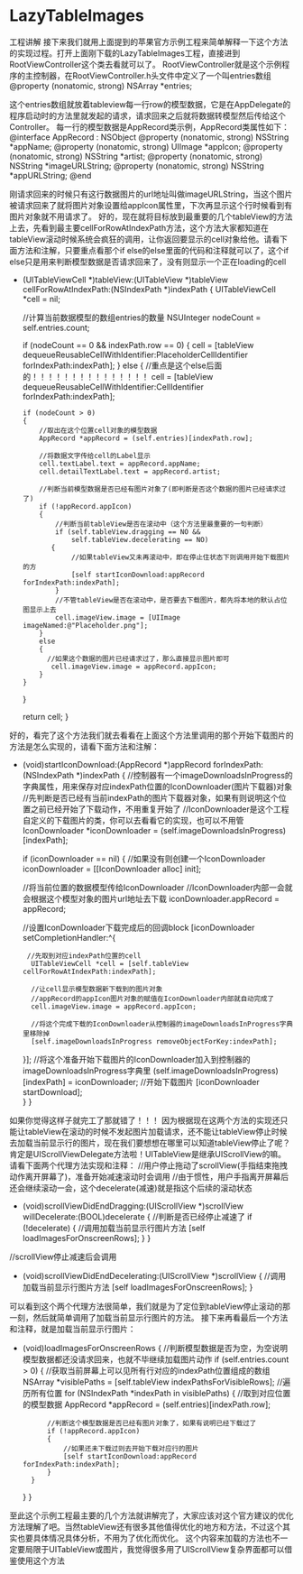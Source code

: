 # LazyTableImages
工程讲解
接下来我们就用上面提到的苹果官方示例工程来简单解释一下这个方法的实现过程。打开上面刚下载的LazyTableImages工程，直接进到RootViewController这个类去看就可以了。
RootViewController就是这个示例程序的主控制器，在RootViewController.h头文件中定义了一个叫entries数组
@property (nonatomic, strong) NSArray *entries;

这个entries数组就放着tableview每一行row的模型数据，它是在AppDelegate的程序启动时的方法里就发起的请求，请求回来之后就将数据转模型然后传给这个Controller。
每一行的模型数据是AppRecord类示例，AppRecord类属性如下：
@interface AppRecord : NSObject
@property (nonatomic, strong) NSString *appName;
@property (nonatomic, strong) UIImage *appIcon;
@property (nonatomic, strong) NSString *artist;
@property (nonatomic, strong) NSString *imageURLString;
@property (nonatomic, strong) NSString *appURLString;
@end

刚请求回来的时候只有这行数据图片的url地址叫做imageURLString，当这个图片被请求回来了就将图片对象设置给appIcon属性里，下次再显示这个行时候看到有图片对象就不用请求了。
好的，现在就将目标放到最重要的几个tableView的方法上去，先看到最主要cellForRowAtIndexPath方法，这个方法大家都知道在tableView滚动时候系统会疯狂的调用，让你返回要显示的cell对象给他。请看下面方法和注解，只要重点看那个if else的else里面的代码和注释就可以了，这个if else只是用来判断模型数据是否请求回来了，没有则显示一个正在loading的cell
- (UITableViewCell *)tableView:(UITableView *)tableView cellForRowAtIndexPath:(NSIndexPath *)indexPath
{
  UITableViewCell *cell = nil;
  
  //计算当前数据模型的数组entries的数量
  NSUInteger nodeCount = self.entries.count;
    
  if (nodeCount == 0 && indexPath.row == 0) {
      cell = [tableView dequeueReusableCellWithIdentifier:PlaceholderCellIdentifier forIndexPath:indexPath];
  } else {
      //重点是这个else后面的！！！！！！！！！！！！！！！
      cell = [tableView dequeueReusableCellWithIdentifier:CellIdentifier forIndexPath:indexPath];

      if (nodeCount > 0)
      {
          //取出在这个位置cell对象的模型数据
          AppRecord *appRecord = (self.entries)[indexPath.row];
          
          //将数据文字传给cell的Label显示
          cell.textLabel.text = appRecord.appName;
          cell.detailTextLabel.text = appRecord.artist;
          
          //判断当前模型数据是否已经有图片对象了(即判断是否这个数据的图片已经请求过了)
          if (!appRecord.appIcon)
          {
              //判断当前tableView是否在滚动中（这个方法里最重要的一句判断）
              if (self.tableView.dragging == NO && 
                  self.tableView.decelerating == NO) 
             {
                  //如果tableView又未再滚动中，即在停止住状态下则调用开始下载图片的方
                  [self startIconDownload:appRecord forIndexPath:indexPath];
              }
              //不管tableView是否在滚动中，是否要去下载图片，都先将本地的默认占位图显示上去
              cell.imageView.image = [UIImage imageNamed:@"Placeholder.png"];                
          }
          else
          {
            //如果这个数据的图片已经请求过了，那么直接显示图片即可
             cell.imageView.image = appRecord.appIcon;
          }
      }
  }
    
    return cell;
}


好的，看完了这个方法我们就去看看在上面这个方法里调用的那个开始下载图片的方法是怎么实现的，请看下面方法和注解：
- (void)startIconDownload:(AppRecord *)appRecord forIndexPath:(NSIndexPath *)indexPath
{
  //控制器有一个imageDownloadsInProgress的字典属性，用来保存对应indexPath位置的IconDownloader(图片下载器)对象
  //先判断是否已经有当前indexPath的图片下载器对象，如果有则说明这个位置之前已经开始了下载动作，不用重复开始了
  //IconDownloader是这个工程自定义的下载图片的类，你可以去看看它的实现，也可以不用管
  IconDownloader *iconDownloader = (self.imageDownloadsInProgress)[indexPath];

  if (iconDownloader == nil) 
  {
    //如果没有则创建一个IconDownloader
    iconDownloader = [[IconDownloader alloc] init];

    //将当前位置的数据模型传给IconDownloader
    //IconDownloader内部一会就会根据这个模型对象的图片url地址去下载
    iconDownloader.appRecord = appRecord;

    //设置IconDownloader下载完成后的回调block
    [iconDownloader setCompletionHandler:^{
      
       //先取到对应indexPath位置的cell
        UITableViewCell *cell = [self.tableView cellForRowAtIndexPath:indexPath];
        
        //让cell显示模型数据新下载到的图片对象
        //appRecord的appIcon图片对象的赋值在IconDownloader内部就自动完成了
        cell.imageView.image = appRecord.appIcon;
      
        //将这个完成下载的IconDownloader从控制器的imageDownloadsInProgress字典里移除掉
        [self.imageDownloadsInProgress removeObjectForKey:indexPath];
      
    }];
    //将这个准备开始下载图片的IconDownloader加入到控制器的imageDownloadsInProgress字典里
    (self.imageDownloadsInProgress)[indexPath] = iconDownloader;
    //开始下载图片
    [iconDownloader startDownload];  
  }
}

如果你觉得这样子就完工了那就错了！！！
因为根据现在这两个方法的实现还只能让tableView在滚动的时候不发起图片加载请求，还不能让tableView停止时候去加载当前显示行的图片，现在我们要想想在哪里可以知道tableView停止了呢？
肯定是UIScrollViewDelegate方法啦！UITableView是继承UIScrollView的嘛。请看下面两个代理方法实现和注释：
//用户停止拖动了scrollView(手指结束拖拽动作离开屏幕了)，准备开始减速滚动时会调用
//由于惯性，用户手指离开屏幕后还会继续滚动一会，这个decelerate(减速)就是指这个后续的滚动状态
- (void)scrollViewDidEndDragging:(UIScrollView *)scrollView willDecelerate:(BOOL)decelerate
{
    //判断是否已经停止减速了
    if (!decelerate)
    {
        //调用加载当前显示行图片方法
        [self loadImagesForOnscreenRows];
    }
}

//scrollView停止减速后会调用
- (void)scrollViewDidEndDecelerating:(UIScrollView *)scrollView
{
     //调用加载当前显示行图片方法
    [self loadImagesForOnscreenRows];
}

可以看到这个两个代理方法很简单，我们就是为了定位到tableView停止滚动的那一刻，然后就简单调用了加载当前显示行图片的方法。
接下来再看最后一个方法和注释，就是加载当前显示行图片：
- (void)loadImagesForOnscreenRows
{
    //判断模型数据是否为空，为空说明模型数据都还没请求回来，也就不毕继续加载图片动作
    if (self.entries.count > 0)
    {
        //获取当前屏幕上可以见所有行对应的indexPath位置组成的数组
        NSArray *visiblePaths = [self.tableView indexPathsForVisibleRows];
        //遍历所有位置
        for (NSIndexPath *indexPath in visiblePaths)
        {
            //取到对应位置的模型数据
            AppRecord *appRecord = (self.entries)[indexPath.row];
          
            //判断这个模型数据是否已经有图片对象了，如果有说明已经下载过了
            if (!appRecord.appIcon)
            {
                //如果还未下载过则去开始下载对应行的图片
                [self startIconDownload:appRecord forIndexPath:indexPath];
            }
        }
    }
}


至此这个示例工程最主要的几个方法就讲解完了，大家应该对这个官方建议的优化方法理解了吧。当然tableView还有很多其他值得优化的地方和方法，不过这个其实也要具体情况具体分析，不用为了优化而优化。
这个内容来加载的方法也不一定要局限于UITableView或图片，我觉得很多用了UIScrollView复杂界面都可以借鉴使用这个方法
